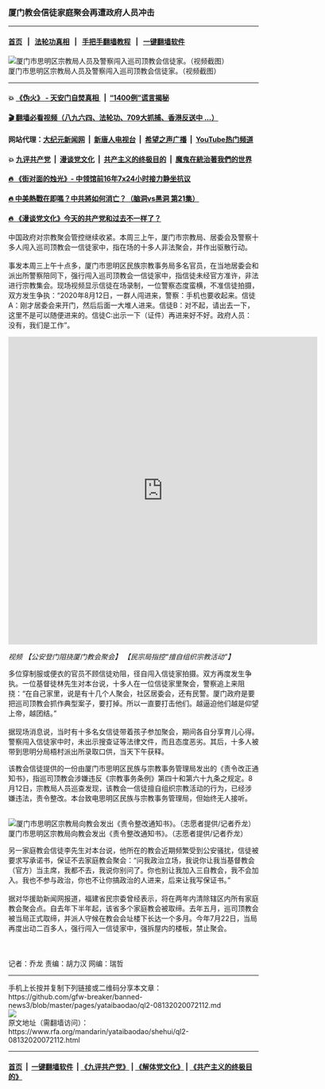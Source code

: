 ### 厦门教会信徒家庭聚会再遭政府人员冲击
------------------------

#### [首页](https://github.com/gfw-breaker/banned-news3/blob/master/README.md) &nbsp;&nbsp;|&nbsp;&nbsp; [法轮功真相](https://github.com/begood0513/basic/blob/master/README.md)  &nbsp;&nbsp;|&nbsp;&nbsp; [手把手翻墙教程](https://github.com/gfw-breaker/guides/wiki)  &nbsp;&nbsp;|&nbsp;&nbsp; [一键翻墙软件](https://github.com/gfw-breaker/nogfw/blob/master/README.md)  



<div id="headerimg">
 <img alt="厦门市思明区宗教局人员及警察闯入巡司顶教会信徒家。（视频截图）" src="https://www.rfa.org/mandarin/yataibaodao/shehui/ql2-08132020072112.html/m0813-ql2p1.jpg/@@images/dde40567-0bbc-4548-9f67-13c93599157a.jpeg" title="厦门市思明区宗教局人员及警察闯入巡司顶教会信徒家。（视频截图）"/>
 <div id="headerimgcontents">
  <div id="headerimgcaption">
   <span>
    厦门市思明区宗教局人员及警察闯入巡司顶教会信徒家。（视频截图）
   </span>
   <!-- zoomattribute -->
  </div>
  <!-- headerimgcaption -->
 </div>
 <!-- headerimagecontents -->
</div>

<hr/>


#### 💥 [《伪火》 - 天安门自焚真相 ](http://141.164.51.119:10000/videos/blog/weihuo.html)&nbsp; |&nbsp; [“1400例”谎言揭秘  ](http://141.164.51.119:10000/videos/blog/jiexi1400.html)

#### [ 🎬  翻墙必看视频（八九六四、法轮功、709大抓捕、香港反送中 ...）](https://github.com/gfw-breaker/links/blob/master/banned.md)

#### 网站代理：[大纪元新闻网](http://167.172.10.89:10080/gb/) &nbsp;|&nbsp; [新唐人电视台](http://167.172.10.89:8808/gb/) &nbsp;|&nbsp; [希望之声广播](http://167.172.10.89/radio.html) &nbsp;|&nbsp; [YouTube热门频道](http://158.247.203.241/youtube.html)

#### 💥 [九评共产党](http://141.164.51.119:10000/videos/res/jiuping/)&nbsp; |&nbsp; [漫谈党文化](http://141.164.51.119:10000/videos/res/mtdwh/)&nbsp; |&nbsp; [共产主义的终极目的](http://141.164.51.119:10000/videos/res/zjmd/)&nbsp; |&nbsp; [魔鬼在統治著我們的世界](http://141.164.51.119:10000/videos/res/TheSpecter/)  

#### [ 🔥  《街对面的烛光》- 中领馆前16年7x24小时接力静坐抗议](http://141.164.51.119:10000/videos/news/../legend/index.html)

#### [ 🔥  中美熱戰在即嗎？中共將如何消亡？（脑洞vs黑洞 第21集）](http://141.164.51.119:10000/videos/news/brain01.html)

#### [ 🔥  《漫谈党文化》今天的共产党和过去不一样了？](http://141.164.51.119:10000/videos/news/../res/mtdwh/index.html)

<div id="storytext">
 <div>
  <div class="slot_header">
  </div>
 </div>
 <p>
 </p>
 <p>
  中国政府对宗教聚会管控继续收紧。本周三上午，厦门市宗教局、居委会及警察十多人闯入巡司顶教会一信徒家中，指在场的十多人非法聚会，并作出驱散行动。
  <br/>
  <br/>
  事发本周三上午十点多，厦门市思明区民族宗教事务局多名官员，在当地居委会和派出所警察陪同下，强行闯入巡司顶教会一信徒家中，指信徒未经官方准许，非法进行宗教集会。现场视频显示信徒在场录制，一位警察态度蛮横，不准信徒拍摄，双方发生争执：“2020年8月12日，一群人闯进来，警察：手机也要收起来。信徒A：刚才居委会来开门，然后后面一大堆人进来。信徒B：对不起，请出去一下，这里不是可以随便进来的。信徒C:出示一下（证件）再进来好不好。政府人员：没有，我们是工作”。
 </p>
 <p>
 </p>
 <p>
 </p>
 <p>
  <iframe frameborder="0" height="620" scrolling="no" src="https://www.facebook.com/plugins/video.php?href=https%3A%2F%2Fwww.facebook.com%2FRFAChinese%2Fvideos%2F1088287138232559%2F&amp;show_text=0&amp;width=622" width="622">
  </iframe>
 </p>
 <p>
  <i>
   视频
   <span>
    <span title="【公安登门阻挠厦门教会聚会】 【民宗局指控“擅自组织宗教活动”】">
     【公安登门阻挠厦门教会聚会】 【民宗局指控“擅自组织宗教活动”】
    </span>
   </span>
  </i>
 </p>
 <p>
 </p>
 <p>
  多位穿制服或便衣的官员不顾信徒劝阻，径自闯入信徒家拍摄。双方再度发生争执。一位基督徒林先生对本台说，十多人在一位信徒家里聚会，警察追上来阻挠：“在自己家里，说是有十几个人聚会，社区居委会，还有民警。厦门政府是要把巡司顶教会抓作典型案子，要打掉。所以一直要打击他们。越逼迫他们越是仰望上帝，越团结。”
  <br/>
  <br/>
  据现场消息说，当时有十多名女信徒带着孩子参加聚会，期间各自分享育儿心得。警察闯入信徒家中时，未出示搜查证等法律文件，而且态度恶劣。其后，十多人被带到思明分局梧村派出所录取口供，当天下午获释。
 </p>
 <p>
  该教会信徒提供的一份由厦门市思明区民族与宗教事务管理局发出的《责令改正通知书》，指巡司顶教会涉嫌违反《宗教事务条例》第四十和第六十九条之规定。8月12日，宗教局人员巡查发现，该教会一信徒擅自组织宗教活动的行为，已经涉嫌违法，责令整改。本台致电思明区民族与宗教事务管理局，但始终无人接听。
  <br/>
  <br/>
 </p>
 <p>
  <div class="image-inline captioned" style="width:800px;">
   <div style="width:800px;">
    <img alt="厦门市思明区宗教局向教会发出《责令整改通知书》。（志愿者提供/记者乔龙）" src="https://www.rfa.org/mandarin/yataibaodao/shehui/ql2-08132020072112.html/m0813-ql2p2.jpg" title="厦门市思明区宗教局向教会发出《责令整改通知书》。（志愿者提供/记者乔龙）"/>
   </div>
   <div class="image-caption">
    <span style="width:800px;">
     厦门市思明区宗教局向教会发出《责令整改通知书》。（志愿者提供/记者乔龙）
    </span>
    <span class="copyright">
    </span>
   </div>
  </div>
 </p>
 <p>
  另一家庭教会信徒李先生对本台说，他所在的教会近期频繁受到公安骚扰，信徒被要求写承诺书，保证不去家庭教会聚会：“问我政治立场，我说你让我当基督教会（官方）当主席，我都不去，我说你别问了。你也别让我加入三自教会，我不会加入。我也不参与政治，你也不让你搞政治的人进来，后来让我写保证书。”
  <br/>
  <br/>
  据对华援助新闻网报道，福建省民宗委曾经表示，将在两年内清除辖区内所有家庭教会聚会点。自去年下半年起，该省多个家庭教会被取缔。去年五月，巡司顶教会被当局正式取缔，并派人守候在教会会址楼下长达一个多月。今年7月22日，当局再度出动二百多人，强行闯入一信徒家中，强拆屋内的楼板，禁止聚会。
  <br/>
  <br/>
  <br/>
  <br/>
  记者：乔龙 责编：胡力汉 网编：瑞哲
 </p>
</div>

<hr/>
手机上长按并复制下列链接或二维码分享本文章：<br/>
https://github.com/gfw-breaker/banned-news3/blob/master/pages/yataibaodao/ql2-08132020072112.md <br/>
<a href='https://github.com/gfw-breaker/banned-news3/blob/master/pages/yataibaodao/ql2-08132020072112.md'><img src='https://github.com/gfw-breaker/banned-news3/blob/master/pages/yataibaodao/ql2-08132020072112.md.png'/></a> <br/>
原文地址（需翻墙访问）：https://www.rfa.org/mandarin/yataibaodao/shehui/ql2-08132020072112.html


------------------------
#### [首页](https://github.com/gfw-breaker/banned-news3/blob/master/README.md) &nbsp;|&nbsp; [一键翻墙软件](https://github.com/gfw-breaker/nogfw/blob/master/README.md) &nbsp;| [《九评共产党》](https://github.com/gfw-breaker/9ping.md/blob/master/README.md#九评之一评共产党是什么) | [《解体党文化》](https://github.com/gfw-breaker/jtdwh.md/blob/master/README.md) | [《共产主义的终极目的》](https://github.com/gfw-breaker/gczydzjmd.md/blob/master/README.md)


<img src='http://gfw-breaker.win/banned-news3/pages/yataibaodao/ql2-08132020072112.md' width='0px' height='0px'/>